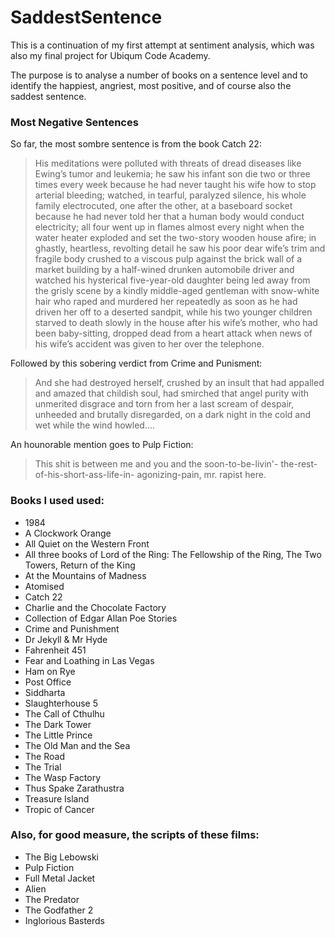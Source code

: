 # SaddestSentence

This is a continuation of my first attempt at sentiment analysis, which was also my final project for Ubiqum Code Academy.

The purpose is to analyse a number of books on a sentence level and to identify the happiest, angriest, most positive, and of course also the saddest sentence.

### Most Negative Sentences

So far, the most sombre sentence is from the book Catch 22:

>His meditations were polluted with threats of dread diseases like Ewing’s tumor and leukemia; he saw his infant son die two or three times every week because he had never taught his wife how to stop arterial bleeding; watched, in tearful, paralyzed silence, his whole family electrocuted, one after the other, at a baseboard socket because he had never told her that a human body would conduct electricity; all four went up in flames almost every night when the water heater exploded and set the two-story wooden house afire; in ghastly, heartless, revolting detail he saw his poor dear wife’s trim and fragile body crushed to a viscous pulp against the brick wall of a market building by a half-wined drunken automobile driver and watched his hysterical five-year-old daughter being led away from the grisly scene by a kindly middle-aged gentleman with snow-white hair who raped and murdered her repeatedly as soon as he had driven her off to a deserted sandpit, while his two younger children starved to death slowly in the house after his wife’s mother, who had been baby-sitting, dropped dead from a heart attack when news of his wife’s accident was given to her over the telephone.

Followed by this sobering verdict from Crime and Punisment:

>And she had destroyed herself, crushed by an insult that had appalled and amazed that childish soul, had smirched that angel purity with unmerited disgrace and torn from her a last scream of despair, unheeded and brutally disregarded, on a dark night in the cold and wet while the wind howled....

An hounorable mention goes to Pulp Fiction:

>This shit is between me and you and the soon-to-be-livin'- the-rest-of-his-short-ass-life-in- agonizing-pain, mr. rapist here.


### Books I used used:

* 1984
* A Clockwork Orange
* All Quiet on the Western Front
* All three books of Lord of the Ring: The Fellowship of the Ring, The Two Towers, Return of the King
* At the Mountains of Madness
* Atomised
* Catch 22
* Charlie and the Chocolate Factory
* Collection of Edgar Allan Poe Stories
* Crime and Punishment
* Dr Jekyll & Mr Hyde
* Fahrenheit 451
* Fear and Loathing in Las Vegas
* Ham on Rye
* Post Office
* Siddharta
* Slaughterhouse 5
* The Call of Cthulhu
* The Dark Tower
* The Little Prince
* The Old Man and the Sea
* The Road
* The Trial
* The Wasp Factory
* Thus Spake Zarathustra
* Treasure Island
* Tropic of Cancer

### Also, for good measure, the scripts of these films:

* The Big Lebowski
* Pulp Fiction
* Full Metal Jacket
* Alien
* The Predator
* The Godfather 2
* Inglorious Basterds
